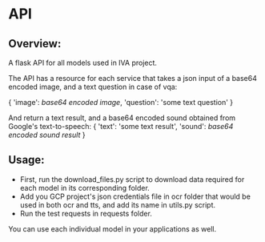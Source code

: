 # API


## Overview:

A flask API for all models used in IVA project.

The API has a resource for each service that takes a json input of a base64 encoded image, and a text question in case of vqa:

{
  'image': *base64 encoded image*,
  'question': 'some text question'
}

And return a text result, and a base64 encoded sound obtained from Google's text-to-speech:
{
  'text': 'some text result',
  'sound': *base64 encoded sound result*
}

## Usage:

- First, run the download_files.py script to download data required for each model in its corresponding folder.
- Add you GCP project's json credentials file in ocr folder that would be used in both ocr and tts, and add its name in utils.py script.
- Run the test requests in requests folder.

You can use each individual model in your applications as well.
